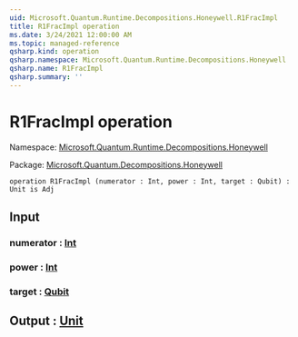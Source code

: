 ```yaml
---
uid: Microsoft.Quantum.Runtime.Decompositions.Honeywell.R1FracImpl
title: R1FracImpl operation
ms.date: 3/24/2021 12:00:00 AM
ms.topic: managed-reference
qsharp.kind: operation
qsharp.namespace: Microsoft.Quantum.Runtime.Decompositions.Honeywell
qsharp.name: R1FracImpl
qsharp.summary: ''
---
```


# R1FracImpl operation

Namespace: [Microsoft.Quantum.Runtime.Decompositions.Honeywell](xref:Microsoft.Quantum.Runtime.Decompositions.Honeywell)

Package: [Microsoft.Quantum.Decompositions.Honeywell](https://nuget.org/packages/Microsoft.Quantum.Decompositions.Honeywell)




```qsharp
operation R1FracImpl (numerator : Int, power : Int, target : Qubit) : Unit is Adj
```


## Input

### numerator : [Int](xref:microsoft.quantum.lang-ref.int)




### power : [Int](xref:microsoft.quantum.lang-ref.int)




### target : [Qubit](xref:microsoft.quantum.lang-ref.qubit)





## Output : [Unit](xref:microsoft.quantum.lang-ref.unit)

